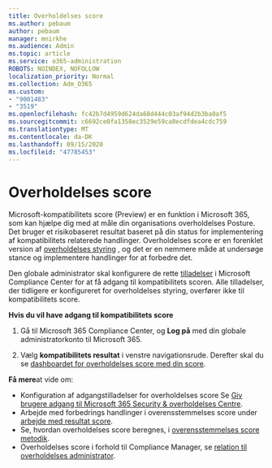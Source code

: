 ```yaml
---
title: Overholdelses score
ms.author: pebaum
author: pebaum
manager: mnirkhe
ms.audience: Admin
ms.topic: article
ms.service: o365-administration
ROBOTS: NOINDEX, NOFOLLOW
localization_priority: Normal
ms.collection: Adm_O365
ms.custom:
- "9001483"
- "3519"
ms.openlocfilehash: fc42b7d4959d624da68d444c03af94d2b3ba0af5
ms.sourcegitcommit: c6692ce0fa1358ec3529e59ca0ecdfdea4cdc759
ms.translationtype: MT
ms.contentlocale: da-DK
ms.lasthandoff: 09/15/2020
ms.locfileid: "47785453"
---
```

# <a name="compliance-score"></a>Overholdelses score

Microsoft-kompatibilitets score (Preview) er en funktion i Microsoft 365, som kan hjælpe dig med at måle din organisations overholdelses Posture. Det bruger et risikobaseret resultat baseret på din status for implementering af kompatibilitets relaterede handlinger.   Overholdelses score er en forenklet version af [overholdelses styring](https://docs.microsoft.com/microsoft-365/compliance/compliance-manager-overview) , og det er en nemmere måde at undersøge stance og implementere handlinger for at forbedre det. 

Den globale administrator skal konfigurere de rette [tilladelser](https://docs.microsoft.com/microsoft-365/security/office-365-security/permissions-in-the-security-and-compliance-center) i Microsoft Compliance Center for at få adgang til kompatibilitets scoren.  Alle tilladelser, der tidligere er konfigureret for overholdelses styring, overfører ikke til kompatibilitets score.

**Hvis du vil have adgang til kompatibilitets score**

1. Gå til Microsoft 365 Compliance Center, og **Log på** med din globale administratorkonto til Microsoft 365.

2. Vælg **kompatibilitets resultat** i venstre navigationsrude. Derefter skal du se [dashboardet for overholdelses score med din score](https://docs.microsoft.com/microsoft-365/compliance/compliance-score-setup#understand-the-compliance-score-dashboard).
 

**Få mere**at vide om:

- Konfiguration af adgangstilladelser for overholdelses score Se [Giv brugere adgang til Microsoft 365 Security & overholdelses Centre](https://docs.microsoft.com/microsoft-365/security/office-365-security/grant-access-to-the-security-and-compliance-center).
- Arbejde med forbedrings handlinger i overensstemmelses score under  [arbejde med resultat score](https://docs.microsoft.com/microsoft-365/compliance/working-with-compliance-score).
- Se, hvordan overholdelses score beregnes, i [overensstemmelses score metodik](https://docs.microsoft.com/microsoft-365/compliance/compliance-score-methodology).
- Overholdelses score i forhold til Compliance Manager, se [relation til overholdelses administrator](https://docs.microsoft.com/microsoft-365/compliance/compliance-score#relationship-to-compliance-manager).

